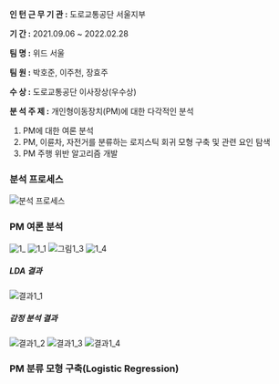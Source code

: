**인 턴 근 무 기 관 :** 도로교통공단 서울지부
 
**기 간 :** 2021.09.06 ~ 2022.02.28
 
**팀 명 :** 위드 서울
 
**팀 원 :** 박호준, 이주천, 장효주

**수 상 :** 도로교통공단 이사장상(우수상)


**분 석 주 제 :** 개인형이동장치(PM)에 대한 다각적인 분석 

1. PM에 대한 여론 분석
2. PM, 이륜차, 자전거를 분류하는 로지스틱 회귀 모형 구축 및 관련 요인 탐색
3. PM 주행 위반 알고리즘 개발





### 분석 프로세스
![분석 프로세스](https://user-images.githubusercontent.com/91238910/167256521-d112d941-cc84-4489-87e4-593d6b665743.png)



### PM 여론 분석
![1_](https://user-images.githubusercontent.com/91238910/167256542-3d59de00-b6a0-4336-abae-54dd30768fef.png)
![1_1](https://user-images.githubusercontent.com/91238910/167256543-55fa46f2-7993-4bed-a191-af9e50d82196.png)
![그림1_3](https://user-images.githubusercontent.com/91238910/167256544-262c9c77-3add-4406-90a1-921159ea75da.png)
![1_4](https://user-images.githubusercontent.com/91238910/167256545-7ad7c175-6ac3-4f0f-8fa8-b7f31999f59d.png)


##### LDA 결과
![결과1_1](https://user-images.githubusercontent.com/91238910/167256359-4666c13c-5e3c-4d52-ae11-4321f4af0192.png)

##### 감정 분석 결과
![결과1_2](https://user-images.githubusercontent.com/91238910/167256363-827210cb-6792-4527-a962-96e3eb5ff3dd.png)
![결과1_3](https://user-images.githubusercontent.com/91238910/167256367-0e406488-bacf-4d31-915f-5b2e639da61d.png)
![결과1_4](https://user-images.githubusercontent.com/91238910/167256368-6a887ebd-fc4c-4275-ad8e-1615ebc16c71.png)


### PM 분류 모형 구축(Logistic Regression)
